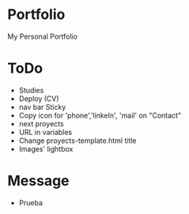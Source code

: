 # Portfolio
My Personal Portfolio

# ToDo
- Studies
- Deploy (CV)
- nav bar Sticky
- Copy icon for 'phone','linkeIn', 'mail' on "Contact"
- next proyects
- URL in variables
- Change proyects-template.html title
- Images' lightbox

# Message
- Prueba
